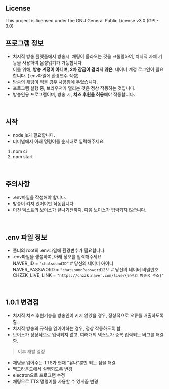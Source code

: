 ## License
This project is licensed under the GNU General Public License v3.0 (GPL-3.0)

## 프로그램 정보
* 치지직 방송 플랫폼에서 방송시, 채팅이 올라오는 것을 크롤링하여, 치지직 자체 기능을 사용하여 음성읽기가 가능합니다.  
 이를 위해, **방송 계정이 아니며, 2차 잠금이 걸리지 않은**, 네이버 계정 로그인이 필요합니다. (.env파일에 환경변수 작성)  
* 방송의 채팅이 적을 경우 사용함에 두었습니다.  
* 프로그램 실행 중, 브라우저가 열리는 것은 정상 작동하는 것입니다.  
* 방송인용 프로그램이며, 방송 시, **치즈 후원을 허용**해야 작동합니다.  

<br>

## 시작
* node.js가 필요합니다.
* 터미널에서 아래 명령어를 순서대로 입력해주세요.
1. npm ci
2. npm start

<br>

## 주의사항
* .env파일을 작성해야 합니다.
* 방송이 켜져 있어야만 작동됩니다.
* 이전 텍스트의 보이스가 끝나기전까지, 다음 보이스가 입력되지 않습니다.

<br>

## .env 파일 정보
* 폴더의 root의 .env파일에 환경변수가 필요합니다.
* .env파일을 생성하여, 아래 정보를 입력해주세요  
NAVER_ID = `"chatsoundID"` # 당신의 네이버 아이디  
NAVER_PASSWORD = `"chatsoundPassword123"` # 당신의 네이버 비밀번호  
CHZZK_LIVE_LINK = `"https://chzzk.naver.com/live/{당신의 방송국 주소}"`  

<br>

## 1.0.1 변경점
* 치지직 치즈 후원기능을 방송인이 키지 않았을 경우, 정상적으로 오류를 배출하도록 함.
* 치지직 방송의 규칙을 읽어야하는 경우, 정상 작동하도록 함.
* 보이스가 정상적으로 입력되지 않고, 여러개의 텍스트가 중복 입력되는 버그를 해결 함.

> 이후 개발 일정
* 채팅을 읽어주는 TTS가 현재 "유나"뿐만 되는 점을 해결
* 백그라운드에서 실행되도록 변경
* electron으로 프로그램 수정
* 채팅으로 TTS 명령어를 사용할 수 있게끔 변경
